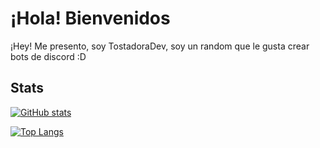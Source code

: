 # ¡Hola! Bienvenidos
¡Hey! Me presento, soy TostadoraDev, soy un random que le gusta crear bots de discord :D

## Stats
[![GitHub stats](https://github-readme-stats.vercel.app/api?username=tostadoradev&show_icons=true&layout=compact&theme=dark)](https://github.com/TostadoraDev)

[![Top Langs](https://github-readme-stats.vercel.app/api/top-langs/?username=tostadoradev&layout=compact&theme=dark)](https://github.com/TostadoraDev)

<!--
**TostadoraDev/tostadoradev** is a ✨ _special_ ✨ repository because its `README.md` (this file) appears on your GitHub profile.

Here are some ideas to get you started:

- 🔭 I’m currently working on ...
- 🌱 I’m currently learning ...
- 👯 I’m looking to collaborate on ...
- 🤔 I’m looking for help with ...
- 💬 Ask me about ...
- 📫 How to reach me: ...
- 😄 Pronouns: ...
- ⚡ Fun fact: ...
-->
